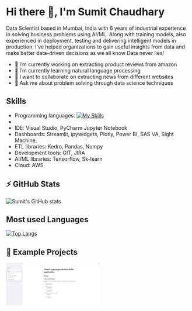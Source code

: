 
# Hi there 👋, I'm Sumit Chaudhary
Data Scientist based in Mumbai, India with 6 years of industrial experience in solving business problems using AI/ML. Along with training models, also experienced in deployment, testing and delivering intelligent models in production. I've helped organizations to gain useful insights from data and make better data-driven decisions as we all know Data never lies!

- 🔭 I’m currently working on extracting product reviews from amazon
- 🌱 I’m currently learning natural language processing 
- 👯 I want to collaborate on extracting news from different websites
- 💬 Ask me about problem solving through data science techniques 

## Skills
- Programming languages: [![My Skills](https://skillicons.dev/icons?i=python,c,sql,matlab&theme=dark)](https://skillicons.dev)
- 
- IDE: Visual Studio, PyCharm Jupyter Notebook
- Dashboards: Streamlit, ipywidgets, Plotly, Power BI, SAS VA, Sight Machine,
- ETL libraries: Kedro, Pandas, Numpy
- Development tools: GIT, JIRA
- AI/ML libraries: Tensorflow, Sk-learn
- Cloud: AWS

## ⚡ GitHub Stats
![Sumit's GitHub stats](https://github-readme-stats.vercel.app/api?username=sumit-chaudhary-pb15&show_icons=true&theme=dark)

## Most used Languages
[![Top Langs](https://github-readme-stats.vercel.app/api/top-langs/?username=sumit-chaudhary-pb15&show_icons=true&theme=dark)](https://github.com/sumit-chaudhary-pb15/github-readme-stats)

## 📕 Example Projects 
<img src="https://github.com/sumit-chaudhary-pb15/sumit-chaudhary-pb15/blob/main/flower_app.PNG" width=256 />




